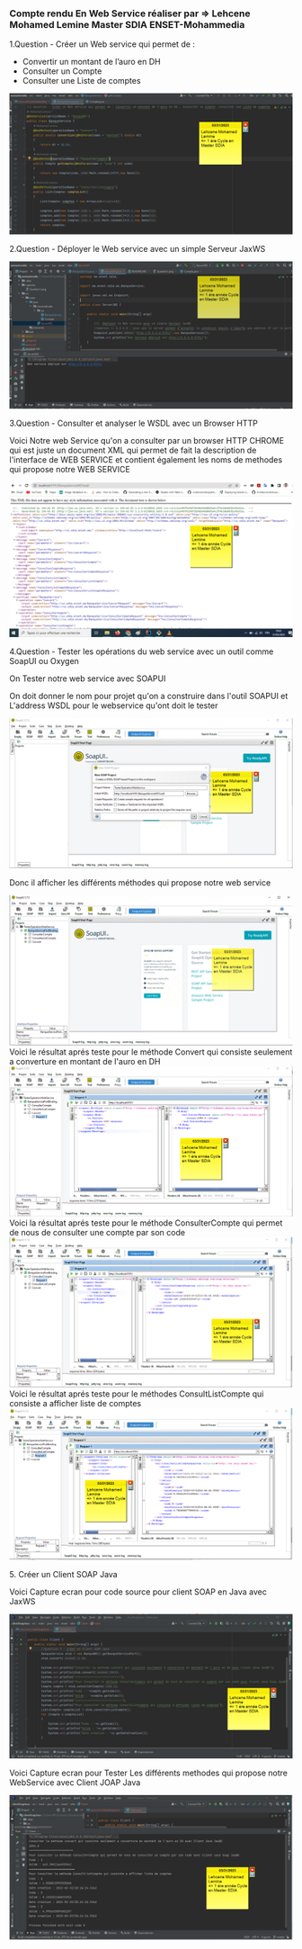 <h3>Compte rendu En Web Service réaliser par => Lehcene Mohamed Lemine Master SDIA ENSET-Mohammedia
</h3>
<p>1.Question - Créer un Web service qui permet de : </p>
<ul>
<li>Convertir un montant de l’auro en DH</li>
<li>Consulter un Compte</li>
<li>Consulter une Liste de comptes</li>
</ul>
<img src="captures/Question1.png"/>

<p>2.Question - Déployer le Web service avec un simple Serveur JaxWS</p>
<img src="captures/Question2.png">

<p>3.Question - Consulter et analyser le WSDL avec un Browser HTTP</p>
<p>Voici Notre web Service qu'on a consulter par un browser HTTP CHROME qui est juste un document XML qui permet de fait la description de l'interface de WEB SERVICE et contient également les noms de methodes qui propose notre WEB SERVICE</p>
<img src="captures/Question3.png"/>

<p>4.Question - Tester les opérations du web service avec un outil
comme SoapUI ou Oxygen</p>
<p>On Tester notre web service avec SOAPUI</p>

<p>On doit donner le nom pour projet qu'on a construire dans l'outil SOAPUI et L'address WSDL pour le webservice qu'ont doit le tester</p>
<img src="captures/Question4/img0.png"/>
<p>Donc il afficher les différents méthodes qui propose notre web service</p>
<img src="captures/Question4/img1.png"/>
Voici le résultat aprés teste pour le méthode Convert qui consiste seulement a converture en montant de l'auro en DH
<img src="captures/Question4/img2.png"/>
Voici la résultat aprés teste pour le méthode ConsulterCompte qui permet de nous de consulter une compte par son code
<img src="captures/Question4/img3.png"/>
Voici le résultat aprés teste pour le méthodes ConsultListCompte qui consiste a afficher liste de comptes
<img src="captures/Question4/img4.png"/>


<p>5. Créer un Client SOAP Java</p>
<p>Voici Capture ecran pour code source pour client SOAP en Java avec JaxWS</p>
<img src="captures/Question5/img1.png"/>
<p>Voici Capture ecran pour Tester Les différents methodes qui propose notre WebService avec Client JOAP Java </p>

<img src="captures/Question5/img2.png"/>
